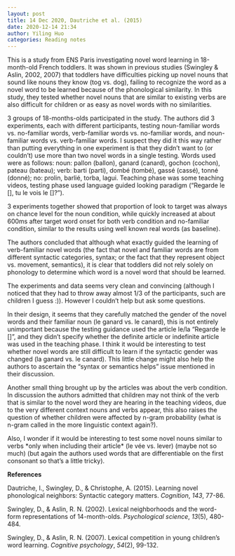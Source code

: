 ```yaml
---
layout: post
title: 14 Dec 2020, Dautriche et al. (2015)
date: 2020-12-14 21:34
author: Yiling Huo
categories: Reading notes
---
```

<!-- wp:paragraph -->
<p>This is a study from ENS Paris investigating novel word learning in 18-month-old French toddlers. It was shown in previous studies (Swingley &amp; Aslin, 2002, 2007) that toddlers have difficulties picking up novel nouns that sound like nouns they know (tog vs. dog), failing to recognize the word as a novel word to be learned because of the phonological similarity. In this study, they tested whether novel nouns that are similar to existing verbs are also difficult for children or as easy as novel words with no similarities.</p>
<!-- /wp:paragraph -->

<!-- wp:paragraph -->
<p>3 groups of 18-months-olds participated in the study. The authors did 3 experiments, each with different participants, testing noun-familiar words vs. no-familiar words, verb-familiar words vs. no-familiar words, and noun-familiar words vs. verb-familiar words. I suspect they did it this way rather than putting everything in one experiment is that they didn’t want to (or couldn’t) use more than two novel words in a single testing. Words used were as follows: noun: pallon (ballon), ganard (canard), gochon (cochon), pateau (bateau); verb: barti (parti), dombé (tombé), gassé (cassé), tonné (donné); no: prolin, barlié, torba, lagui. Teaching phase was some teaching videos, testing phase used language guided looking paradigm (“Regarde le [], tu le vois le []?”).</p>
<!-- /wp:paragraph -->

<!-- wp:paragraph -->
<p>3 experiments together showed that proportion of look to target was always on chance level for the noun condition, while quickly increased at about 600ms after target word onset for both verb condition and no-familiar condition, similar to the results using well known real words (as baseline). </p>
<!-- /wp:paragraph -->

<!-- wp:paragraph -->
<p>The authors concluded that although what exactly guided the learning of verb-familiar novel words (the fact that novel and familiar words are from different syntactic categories, syntax; or the fact that they represent object vs. movement, semantics), it is clear that toddlers did not rely solely on phonology to determine which word is a novel word that should be learned.</p>
<!-- /wp:paragraph -->

<!-- wp:paragraph -->
<p>The experiments and data seems very clean and convincing (although I noticed that they had to throw away almost 1/3 of the participants, such are children I guess :)). However I couldn’t help but ask some questions.</p>
<!-- /wp:paragraph -->

<!-- wp:paragraph -->
<p>In their design, it seems that they carefully matched the gender of the novel words and their familiar noun (le ganard vs. le canard), this is not entirely unimportant because the testing guidance used the article le/la “Regarde le []”, and they didn’t specify whether the definite article or indefinite article was used in the teaching phase. I think it would be interesting to test whether novel words are still difficult to learn if the syntactic gender was changed (la ganard vs. le canard). This little change might also help the authors to ascertain the “syntax or semantics helps” issue mentioned in their discussion.</p>
<!-- /wp:paragraph -->

<!-- wp:paragraph -->
<p>Another small thing brought up by the articles was about the verb condition. In discussion the authors admitted that children may not think of the verb that is similar to the novel word they are hearing in the teaching videos, due to the very different context nouns and verbs appear, this also raises the question of whether children were affected by n-gram probability (what is n-gram called in the more linguistic context again?).</p>
<!-- /wp:paragraph -->

<!-- wp:paragraph -->
<p>Also, I wonder if it would be interesting to test some novel nouns similar to verbs *only when including their article* (le vée vs. lever) (maybe not so much) (but again the authors used words that are differentiable on the first consonant so that’s a little tricky).</p>
<!-- /wp:paragraph -->

<!-- wp:paragraph -->
<p><strong>References</strong></p>
<!-- /wp:paragraph -->

<!-- wp:paragraph -->
<p>Dautriche, I., Swingley, D., &amp; Christophe, A. (2015). Learning novel phonological neighbors: Syntactic category matters. <em>Cognition</em>, <em>143</em>, 77-86.</p>
<!-- /wp:paragraph -->

<!-- wp:paragraph -->
<p>Swingley, D., &amp; Aslin, R. N. (2002). Lexical neighborhoods and the word-form representations of 14-month-olds. <em>Psychological science</em>, <em>13</em>(5), 480-484.</p>
<!-- /wp:paragraph -->

<!-- wp:paragraph -->
<p>Swingley, D., &amp; Aslin, R. N. (2007). Lexical competition in young children’s word learning. <em>Cognitive psychology</em>, <em>54</em>(2), 99-132.</p>
<!-- /wp:paragraph -->
